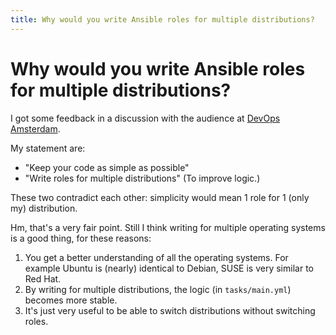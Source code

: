 ```yaml
---
title: Why would you write Ansible roles for multiple distributions?
---
```


# Why would you write Ansible roles for multiple distributions?

I got some feedback in a discussion with the audience at [DevOps Amsterdam](https://www.meetup.com/DevOpsAmsterdam/).

My statement are:

- "Keep your code as simple as possible"
- "Write roles for multiple distributions" (To improve logic.)

These two contradict each other: simplicity would mean 1 role for 1 (only my) distribution.

Hm, that's a very fair point. Still I think writing for multiple operating systems is a good thing, for these reasons:

1. You get a better understanding of all the operating systems. For example Ubuntu is (nearly) identical to Debian, SUSE is very similar to Red Hat.
2. By writing for multiple distributions, the logic (in `tasks/main.yml`) becomes more stable.
3. It's just very useful to be able to switch distributions without switching roles.
